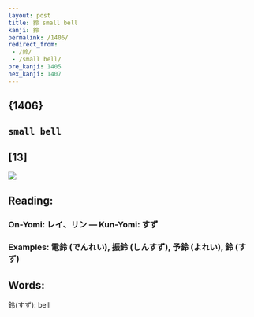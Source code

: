 ```yaml
---
layout: post
title: 鈴 small bell
kanji: 鈴
permalink: /1406/
redirect_from:
 - /鈴/
 - /small bell/
pre_kanji: 1405
nex_kanji: 1407
---
```


## {1406}

## `small bell`

## [13]

<div class="stroke"><img src="E988B4.png" /></div>

## Reading:

### On-Yomi: レイ、リン &mdash; Kun-Yomi: すず

### Examples: 電鈴 (でんれい), 振鈴 (しんすず), 予鈴 (よれい), 鈴 (すず)

## Words:

鈴(すず): bell
